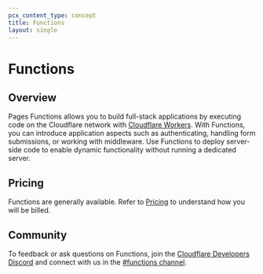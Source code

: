 ```yaml
---
pcx_content_type: concept
title: Functions 
layout: single
---
```


# Functions 

## Overview

Pages Functions allows you to build full-stack applications by executing code on the Cloudflare network with [Cloudflare Workers](https://workers.cloudflare.com/). With Functions, you can introduce application aspects such as authenticating, handling form submissions, or working with middleware. Use Functions to deploy server-side code to enable dynamic functionality without running a dedicated server.

## Pricing 

Functions are generally available. Refer to [Pricing](/pages/platform/functions/pricing) to understand how you will be billed.

## Community

To feedback or ask questions on Functions, join the [Cloudflare Developers Discord](https://discord.com/invite/cloudflaredev) and connect with us in the [#functions channel](https://discord.com/channels/595317990191398933/910978223968518144). 
